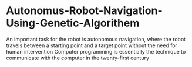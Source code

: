 # Autonomus-Robot-Navigation-Using-Genetic-Algorithem
 An important task for the robot is  autonomous navigation, where the robot travels between a starting point and a target point without  the need for human intervention Computer programming is essentially the technique to  communicate with the computer in the twenty-first century 
